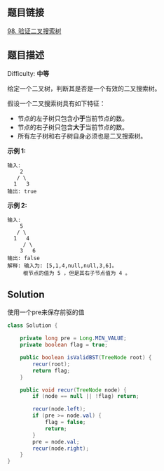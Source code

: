 ## 题目链接

[98\. 验证二叉搜索树](https://leetcode-cn.com/problems/validate-binary-search-tree/)

## 题目描述

Difficulty: **中等**


给定一个二叉树，判断其是否是一个有效的二叉搜索树。

假设一个二叉搜索树具有如下特征：

* 节点的左子树只包含**小于**当前节点的数。
* 节点的右子树只包含**大于**当前节点的数。
* 所有左子树和右子树自身必须也是二叉搜索树。

**示例 1:**

```
输入:
    2
   / \
  1   3
输出: true
```

**示例 2:**

```
输入:
    5
   / \
  1   4
     / \
    3   6
输出: false
解释: 输入为: [5,1,4,null,null,3,6]。
     根节点的值为 5 ，但是其右子节点值为 4 。
```


## Solution

使用一个pre来保存前驱的值

```java
class Solution {

    private long pre = Long.MIN_VALUE;
    private boolean flag = true;

    public boolean isValidBST(TreeNode root) {
        recur(root);
        return flag;
    }

    public void recur(TreeNode node) {
        if (node == null || !flag) return;

        recur(node.left);
        if (pre >= node.val) {
            flag = false;
            return;
        }
        pre = node.val;
        recur(node.right);
    }
}
```